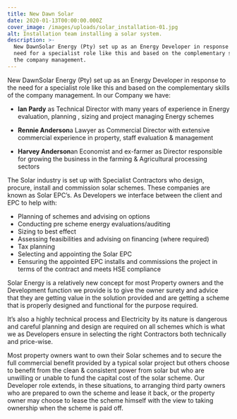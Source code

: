 ```yaml
---
title: New Dawn Solar
date: 2020-01-13T00:00:00.000Z
cover_image: /images/uploads/solar_installation-01.jpg
alt: Installation team installing a solar system.
description: >-
  New DawnSolar Energy (Pty) set up as an Energy Developer in response to the
  need for a specialist role like this and based on the complementary skills of
  the company management.
---
```

New DawnSolar Energy (Pty) set up as an Energy Developer in response to the need for a specialist role like this and based on the complementary skills of the company management. In our Company we have:



* **Ian Pardy** as Technical Director with many years of experience in Energy evaluation, planning , sizing and project managing Energy schemes


* **Rennie Anderson**a Lawyer as Commercial Director with extensive commercial experience in property, staff evaluation & management


* **Harvey Anderson**an Economist and ex-farmer as Director responsible for growing the business in the farming & Agricultural processing sectors



The Solar industry is set up with Specialist Contractors who design, procure, install and commission solar schemes. These companies are known as Solar EPC’s. As Developers we interface between the client and EPC to help with:

* Planning of schemes and advising on options
* Conducting pre scheme energy evaluations/auditing
* Sizing to best effect
* Assessing feasibilities and advising on financing (where required)
* Tax planning
* Selecting and appointing the Solar EPC
* Eensuring the appointed EPC installs and commissions the project in terms of the contract and meets HSE compliance

Solar Energy is a relatively new concept for most Property owners and the Development function we provide is to give the owner surety and advice that they are getting value in the solution provided and are getting a scheme that is properly designed and functional for the purpose required.

It’s also a highly technical process and Electricity by its nature is dangerous and careful planning and design are required on all schemes which is what we as Developers ensure in selecting the right Contractors both technically and price-wise.

Most property owners want to own their Solar schemes and to secure the full commercial benefit provided by a typical solar project but others choose to benefit from the clean & consistent power from solar but who are unwilling or unable to fund the capital cost of the solar scheme. Our Developer role extends, in these situations, to arranging third party owners who are prepared to own the scheme and lease it back, or the property owner may choose to lease the scheme himself with the view to taking ownership when the scheme is paid off.
